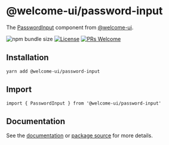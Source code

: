 # @welcome-ui/password-input

The [PasswordInput](https://welcome-ui.com/components/password-input) component from [@welcome-ui](https://welcome-ui.com).

![npm bundle size](https://img.shields.io/bundlephobia/minzip/@welcome-ui/password-input) [![License](https://img.shields.io/npm/l/welcome-ui.svg)](https://github.com/WTTJ/welcome-ui/blob/main/LICENSE) [![PRs Welcome](https://img.shields.io/badge/PRs-welcome-mediumspringgreen.svg)](ttps://github.com/WTTJ/welcome-ui/blob/main/CONTRIBUTING.mdx)

## Installation

    yarn add @welcome-ui/password-input

## Import

    import { PasswordInput } from '@welcome-ui/password-input'

## Documentation

See the [documentation](https://welcome-ui.com/components/password-input) or [package source](https://github.com/WTTJ/welcome-ui/tree/main/packages/PasswordInput) for more details.
